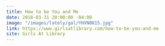 ```yaml
---
title: How to be You and Me
date: 2018-03-31 20:00:00 -04:00
image: "/images/lately/gal/YHVN0815.jpg"
link: https://www.girlsatlibrary.com/how-to-be-you-and-me
site: Girls At Library
---
```


